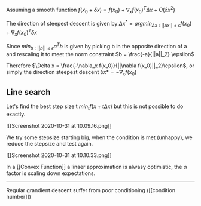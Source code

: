  Assuming a smooth function 
 $f(x_0 + \delta x) = f(x_0) + \nabla_x f(x_0)^T \Delta x + O(\delta x^2)$
 
 The direction of steepest descent is given by 
 $\Delta x^{*} = arg min_{\Delta x: ||\Delta x|| \leq \epsilon}  f(x_0) + \nabla_x f(x_0)^T \delta x$
 
 Since $min_{b:||b|| \leq \epsilon} a^T b$ is given by picking b in the opposite direction of a and rescaling it to meet the norm constraint $b = \frac{-a}{||a||_2} \epsilon$
 
 Therefore
 $\Delta x = \frac{-\nabla_x f(x_0)}{||\nabla f(x_0)||_2}\epsilon$, or simply the direction steepest descent $\delta x* = -\nabla_x f(x_0)$
 
 ## Line search 
 Let's find the best step size t 
$min_t f(x + t \Delta x)$
 but this is not possible to do exactly. 
 
![[Screenshot 2020-10-31 at 10.09.16.png]]

We try some stepsize starting big, when the condition is met (unhappy), we reduce the stepsize and test again. 

![[Screenshot 2020-10-31 at 10.10.33.png]]

In a [[Convex Function]] a linaer approximation is alwasy optimistic, the $\alpha$ factor is scaling down expectations.

---
Regular grandient descent suffer from poor conditioning ([[condition number]])